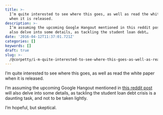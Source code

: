 ```yaml
---
title: >-
  I’m quite interested to see where this goes, as well as read the white paper
  when it is released.
description: >-
  I’m assuming the upcoming Google Hangout mentioned in this reddit post will
  also delve into some details, as tackling the student loan debt…
date: '2016-04-12T11:37:01.721Z'
categories: []
keywords: []
draft: true
slug: >-
  /@corpetty/i-m-quite-interested-to-see-where-this-goes-as-well-as-read-the-white-paper-when-it-is-released-72a6ef2c25d6
---
```


I’m quite interested to see where this goes, as well as read the white paper when it is released.

I’m assuming the upcoming Google Hangout mentioned in [this reddit post](https://www.reddit.com/r/ethereum/comments/4e9mlx/anonymous_decentralized_debt/) will also delve into some details, as tackling the student loan debt crisis is a daunting task, and not to be taken lightly.

I’m hopeful, but skeptical.